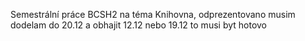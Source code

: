 Semestrální práce BCSH2 na téma Knihovna, odprezentovano musim dodelam do 20.12 a obhajit 12.12 nebo 19.12 to musi byt hotovo
